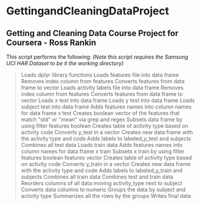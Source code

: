 # GettingandCleaningDataProject
## Getting and Cleaning Data Course Project for Coursera - Ross Rankin

This script performs the following:
<i>(Note this script requires the Samsung UCI HAR Dataset to be it the working directory)</i>
> Loads dplyr library functions
> Loads features file into data frame
> Removes index column from features
> Converts features from data frame to vector
> Loads activity labels file into data frame
> Removes index column from features
> Converts features from data frame to vector
> Loads x test into data frame
> Loads y test into data frame
> Loads subject test into data frame
> Adds features names into column names for data frame x test
> Creates boolean vector of the features that match "std" or "mean" via grep and regex
> Subsets data frame by using filter features boolean
> Creates table of activity type based on activity code
> Converts y_test in a vector
> Creates new data frame with the activity type and code
> Adds labels to labeled_y_test and subjects
> Combines all test data
> Loads train data
> Adds features names into column names for data frame x train 
> Subsets x train by using filter features boolean features vector
> Creates table of activity type based on activity code
> Converts y_train in a vector
> Creates new data frame with the activity type and code
> Adds labels to labeled_y_train and subjects
> Combines all train data
> Combines test and train data
> Reorders columns of all data moving activity_type next to subject
> Converts data columns to numeric
> Groups the data by subject and activity type
> Summarizes all the rows by the groups
> Writes final data


